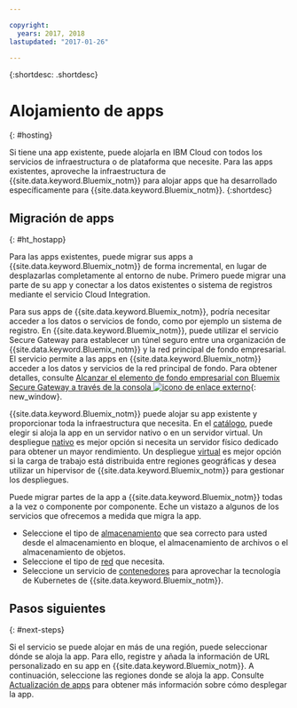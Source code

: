 ```yaml
---

copyright:
  years: 2017, 2018
lastupdated: "2017-01-26"

---
```


{:shortdesc: .shortdesc}

# Alojamiento de apps
{: #hosting}

Si tiene una app existente, puede alojarla en IBM Cloud con todos los servicios de infraestructura o de plataforma que necesite. Para las apps existentes, aproveche la infraestructura de {{site.data.keyword.Bluemix_notm}} para alojar apps que ha desarrollado específicamente para {{site.data.keyword.Bluemix_notm}}.
{:shortdesc}

## Migración de apps
{: #ht_hostapp}

Para las apps existentes, puede migrar sus apps a {{site.data.keyword.Bluemix_notm}} de forma incremental, en lugar de desplazarlas completamente al entorno de nube. Primero puede migrar una parte de
su app y conectar a los datos existentes o sistema de registros mediante el
servicio Cloud Integration.

Para sus apps de {{site.data.keyword.Bluemix_notm}}, podría necesitar acceder a los datos o servicios de fondo, como por ejemplo un sistema de registro. En {{site.data.keyword.Bluemix_notm}},
puede utilizar el servicio Secure Gateway para establecer un túnel seguro entre una organización de {{site.data.keyword.Bluemix_notm}} y la red principal de fondo empresarial. El servicio permite a las
apps en {{site.data.keyword.Bluemix_notm}} acceder a los datos y servicios de la red principal de fondo. Para obtener detalles, consulte [Alcanzar el elemento de fondo empresarial con Bluemix Secure Gateway a través de la consola ![icono de enlace externo](../icons/launch-glyph.svg)](https://developer.ibm.com/bluemix/2015/04/01/reaching-enterprise-backend-bluemix-secure-gateway/){: new_window}.

{{site.data.keyword.Bluemix_notm}} puede alojar su app existente y proporcionar toda la infraestructura que necesita. En el [catálogo](https://console.bluemix.net/catalog/?taxonomyNavigation=apps), puede elegir si aloja la app en un servidor nativo o en un servidor virtual. Un despliegue [nativo](../bare-metal/index.html#about-bare-metal-servers) es mejor opción si necesita un servidor físico dedicado para obtener un mayor rendimiento. Un despliegue [virtual](/vsi/vsi_index.html#provisioning-a-virtual-server) es mejor opción si la carga de trabajo está distribuida entre regiones geográficas y desea utilizar un hipervisor de {{site.data.keyword.Bluemix_notm}} para gestionar los despliegues.

Puede migrar partes de la app a {{site.data.keyword.Bluemix_notm}} todas a la vez o componente por componente. Eche un vistazo a algunos de los servicios que ofrecemos a medida que migra la app.

* Seleccione el tipo de [almacenamiento](https://console.bluemix.net/catalog/?taxonomyNavigation=apps&category=slstorage) que sea correcto para usted desde el almacenamiento en bloque, el almacenamiento de archivos o el almacenamiento de objetos.
* Seleccione el tipo de [red](https://console.bluemix.net/catalog/?taxonomyNavigation=apps&category=slnetwork) que necesita.
* Seleccione un servicio de [contenedores](https://console.bluemix.net/catalog/?taxonomyNavigation=apps&category=containers) para aprovechar la tecnología de Kubernetes de {{site.data.keyword.Bluemix_notm}}.

## Pasos siguientes
{: #next-steps}

Si el servicio se puede alojar en más de una región, puede seleccionar dónde se aloja la app. Para ello, registre y añada la información de URL personalizado en su app en {{site.data.keyword.Bluemix_notm}}. A continuación, seleccione las regiones donde se aloja la app. Consulte [Actualización de apps](updapps.html) para obtener más información sobre cómo desplegar la app.
